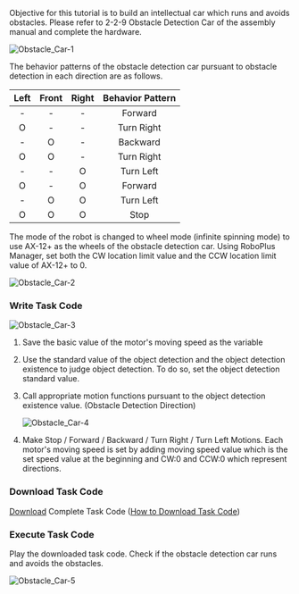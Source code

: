 Objective for this tutorial is to build an intellectual car which runs and avoids obstacles. Please refer to 2-2-9 Obstacle Detection Car of the assembly manual and complete the hardware.

![Obstacle_Car-1][img_029]

The behavior patterns of the obstacle detection car pursuant to obstacle detection in each direction are as follows.

|Left|Front|Right|Behavior Pattern|
|:---:|:---:|:---:|:---:|
|-|-|-|Forward|
|O|-|-|Turn Right|
|-|O|-|Backward|
|O|O|-|Turn Right|
|-|-|O|Turn Left|
|O|-|O|Forward|
|-|O|O|Turn Left|
|O|O|O|Stop|

The mode of the robot is changed to wheel mode (infinite spinning mode) to use AX-12+ as the wheels of the obstacle detection car.
Using RoboPlus Manager, set both the CW location limit value and the CCW location limit value of AX-12+ to 0.

![Obstacle_Car-2][img_030]

### Write Task Code

  ![Obstacle_Car-3][img_031]

1. Save the basic value of the motor's moving speed as the variable

2. Use the standard value of the object detection and the object detection existence to judge object detection. To do so, set the object detection standard value.

3. Call appropriate motion functions pursuant to the object detection existence value. (Obstacle Detection Direction)

    ![Obstacle_Car-4][img_032]

4. Make Stop / Forward / Backward / Turn Right / Turn Left Motions. Each motor's moving speed is set by adding moving speed value which is the set speed value at the beginning and CW:0 and CCW:0 which represent directions.

### Download Task Code

[Download][ex_9-2] Complete Task Code ([How to Download Task Code])

### Execute Task Code

Play the downloaded task code. Check if the obstacle detection car runs and avoids the obstacles.

![Obstacle_Car-5][img_033]

[How to Download Task Code]: #download-task-code
[ex_9-2]: http://support.robotis.com/en/baggage_files/bioloid/bio_cmp_obstacledetectioncar_en.tsk
[img_029]: /assets/images/edu/bioloid/bioloid_entry_tutorial_obstaclecar_01.png
[img_030]: /assets/images/edu/bioloid/bioloid_entry_tutorial_obstaclecar_02.png
[img_031]: /assets/images/edu/bioloid/bioloid_entry_tutorial_obstaclecar_03.png
[img_032]: /assets/images/edu/bioloid/bioloid_entry_tutorial_obstaclecar_04.png
[img_033]: /assets/images/edu/bioloid/bioloid_entry_tutorial_obstaclecar_05.png
